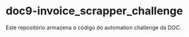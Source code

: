 # doc9-invoice_scrapper_challenge
Este repositório armazena o código do automation challenge da DOC.
